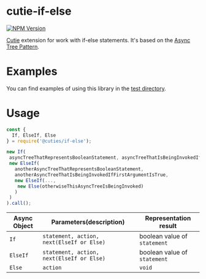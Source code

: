 # cutie-if-else
[![NPM Version][npm-image]][npm-url]

[Cutie](https://github.com/Guseyn/cutie) extension for work with if-else statements. It's based on the [Async Tree Pattern](https://github.com/Guseyn/async-tree-patern/blob/master/Async_Tree_Patern.pdf).

# Examples

You can find examples of using this library in the [test directory](https://github.com/Guseyn/cutie-if-else/tree/master/test).

# Usage

```js
const {
  If, ElseIf, Else
} = require('@cuties/if-else');

new If(
 asyncTreeThatRepresentsBooleanStatement, asyncTreeThatIsBeingInvokedIfFirstArgumentIsTrue,   
 new ElseIf(
   anotherAsyncTreeThatRepresentsBooleanStatement, 
   anotherAsyncTreeThatIsBeingInvokedIfFirstArgumentIsTrue,
   new ElseIf(..., 
    new Else(otherwiseThisAsyncTreeIsBeingInvoked)
   )
 )
).call();
```

| Async Object | Parameters(description) | Representation result |
| ------------- | ----------------| ---------- |
| `If` | `statement, action, next(ElseIf or Else)` | boolean value of `statement` |
| `ElseIf` | `statement, action, next(ElseIf or Else)` | boolean value of `statement` |
| `Else` | `action` | `void` |

[npm-image]: https://img.shields.io/npm/v/@cuties/if-else.svg
[npm-url]: https://npmjs.org/package/@cuties/if-else
